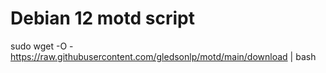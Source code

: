 # Debian 12 motd script

sudo wget -O - https://raw.githubusercontent.com/gledsonlp/motd/main/download | bash
